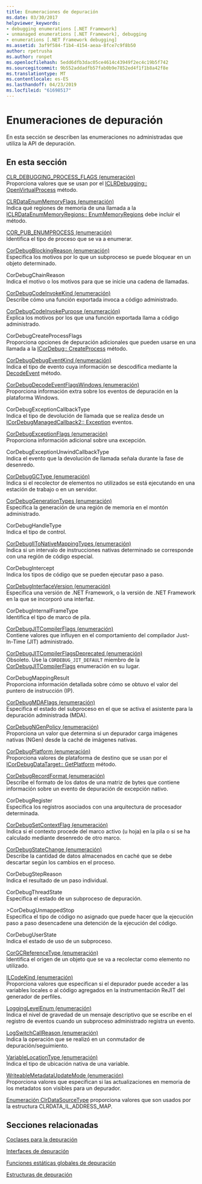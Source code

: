 ```yaml
---
title: Enumeraciones de depuración
ms.date: 03/30/2017
helpviewer_keywords:
- debugging enumerations [.NET Framework]
- unmanaged enumerations [.NET Framework], debugging
- enumerations [.NET Framework debugging]
ms.assetid: 3af9f584-f1b4-4154-aeaa-8fce7c9f8b50
author: rpetrusha
ms.author: ronpet
ms.openlocfilehash: 5edd6dfb3dac05ce4614c43949f2ec4c19b5f742
ms.sourcegitcommit: 9b552addadfb57fab0b9e7852ed4f1f1b8a42f8e
ms.translationtype: MT
ms.contentlocale: es-ES
ms.lasthandoff: 04/23/2019
ms.locfileid: "61698517"
---
```

# <a name="debugging-enumerations"></a>Enumeraciones de depuración
En esta sección se describen las enumeraciones no administradas que utiliza la API de depuración.  
  
## <a name="in-this-section"></a>En esta sección  
 [CLR_DEBUGGING_PROCESS_FLAGS (enumeración)](../../../../docs/framework/unmanaged-api/debugging/clr-debugging-process-flags-enumeration.md)  
 Proporciona valores que se usan por el [ICLRDebugging:: OpenVirtualProcess](../../../../docs/framework/unmanaged-api/debugging/iclrdebugging-openvirtualprocess-method.md) método.  
  
 [CLRDataEnumMemoryFlags (enumeración)](../../../../docs/framework/unmanaged-api/debugging/clrdataenummemoryflags-enumeration.md)  
 Indica qué regiones de memoria de una llamada a la [ICLRDataEnumMemoryRegions:: EnumMemoryRegions](../../../../docs/framework/unmanaged-api/debugging/iclrdataenummemoryregions-enummemoryregions-method.md) debe incluir el método.  
  
 [COR_PUB_ENUMPROCESS (enumeración)](../../../../docs/framework/unmanaged-api/debugging/cor-pub-enumprocess-enumeration.md)  
 Identifica el tipo de proceso que se va a enumerar.  
  
 [CorDebugBlockingReason (enumeración)](../../../../docs/framework/unmanaged-api/debugging/cordebugblockingreason-enumeration.md)  
 Especifica los motivos por lo que un subproceso se puede bloquear en un objeto determinado.  
  
 CorDebugChainReason  
 Indica el motivo o los motivos para que se inicie una cadena de llamadas.  
  
 [CorDebugCodeInvokeKind (enumeración)](../../../../docs/framework/unmanaged-api/debugging/cordebugcodeinvokekind-enumeration.md)  
 Describe cómo una función exportada invoca a código administrado.  
  
 [CorDebugCodeInvokePurpose (enumeración)](../../../../docs/framework/unmanaged-api/debugging/cordebugcodeinvokepurpose-enumeration.md)  
 Explica los motivos por los que una función exportada llama a código administrado.  
  
 CorDebugCreateProcessFlags  
 Proporciona opciones de depuración adicionales que pueden usarse en una llamada a la [ICorDebug:: CreateProcess](../../../../docs/framework/unmanaged-api/debugging/icordebug-createprocess-method.md) método.  
  
 [CorDebugDebugEventKind (enumeración)](../../../../docs/framework/unmanaged-api/debugging/cordebugdebugeventkind-enumeration.md)  
 Indica el tipo de evento cuya información se descodifica mediante la [DecodeEvent](../../../../docs/framework/unmanaged-api/debugging/icordebugprocess6-decodeevent-method.md) método.  
  
 [CorDebugDecodeEventFlagsWindows (enumeración)](../../../../docs/framework/unmanaged-api/debugging/cordebugdecodeeventflagswindows-enumeration.md)  
 Proporciona información extra sobre los eventos de depuración en la plataforma Windows.  
  
 CorDebugExceptionCallbackType  
 Indica el tipo de devolución de llamada que se realiza desde un [ICorDebugManagedCallback2:: Exception](../../../../docs/framework/unmanaged-api/debugging/icordebugmanagedcallback2-exception-method.md) eventos.  
  
 [CorDebugExceptionFlags (enumeración)](../../../../docs/framework/unmanaged-api/debugging/cordebugexceptionflags-enumeration.md)  
 Proporciona información adicional sobre una excepción.  
  
 CorDebugExceptionUnwindCallbackType  
 Indica el evento que la devolución de llamada señala durante la fase de desenredo.  
  
 [CorDebugGCType (enumeración)](../../../../docs/framework/unmanaged-api/debugging/cordebuggctype-enumeration.md)  
 Indica si el recolector de elementos no utilizados se está ejecutando en una estación de trabajo o en un servidor.  
  
 [CorDebugGenerationTypes (enumeración)](../../../../docs/framework/unmanaged-api/debugging/cordebuggenerationtypes-enumeration.md)  
 Especifica la generación de una región de memoria en el montón administrado.  
  
 CorDebugHandleType  
 Indica el tipo de control.  
  
 [CorDebugIlToNativeMappingTypes (enumeración)](../../../../docs/framework/unmanaged-api/debugging/cordebugiltonativemappingtypes-enumeration.md)  
 Indica si un intervalo de instrucciones nativas determinado se corresponde con una región de código especial.  
  
 CorDebugIntercept  
 Indica los tipos de código que se pueden ejecutar paso a paso.  
  
 [CorDebugInterfaceVersion (enumeración)](../../../../docs/framework/unmanaged-api/debugging/cordebuginterfaceversion-enumeration.md)  
 Especifica una versión de .NET Framework, o la versión de .NET Framework en la que se incorporó una interfaz.  
  
 CorDebugInternalFrameType  
 Identifica el tipo de marco de pila.  
  
 [CorDebugJITCompilerFlags (enumeración)](../../../../docs/framework/unmanaged-api/debugging/cordebugjitcompilerflags-enumeration.md)  
 Contiene valores que influyen en el comportamiento del compilador Just-In-Time (JIT) administrado.  
  
 [CorDebugJITCompilerFlagsDeprecated (enumeración)](../../../../docs/framework/unmanaged-api/debugging/cordebugjitcompilerflagsdeprecated-enumeration.md)  
 Obsoleto. Use la `CORDEBUG_JIT_DEFAULT` miembro de la [CorDebugJITCompilerFlags](../../../../docs/framework/unmanaged-api/debugging/cordebugjitcompilerflags-enumeration.md) enumeración en su lugar.  
  
 CorDebugMappingResult  
 Proporciona información detallada sobre cómo se obtuvo el valor del puntero de instrucción (IP).  
  
 [CorDebugMDAFlags (enumeración)](../../../../docs/framework/unmanaged-api/debugging/cordebugmdaflags-enumeration.md)  
 Especifica el estado del subproceso en el que se activa el asistente para la depuración administrada (MDA).  
  
 [CorDebugNGenPolicy (enumeración)](../../../../docs/framework/unmanaged-api/debugging/cordebugngenpolicy-enumeration.md)  
 Proporciona un valor que determina si un depurador carga imágenes nativas (NGen) desde la caché de imágenes nativas.  
  
 [CorDebugPlatform (enumeración)](../../../../docs/framework/unmanaged-api/debugging/cordebugplatform-enumeration.md)  
 Proporciona valores de plataforma de destino que se usan por el [ICorDebugDataTarget:: GetPlatform](../../../../docs/framework/unmanaged-api/debugging/icordebugdatatarget-getplatform-method.md) método.  
  
 [CorDebugRecordFormat (enumeración)](../../../../docs/framework/unmanaged-api/debugging/cordebugrecordformat-enumeration.md)  
 Describe el formato de los datos de una matriz de bytes que contiene información sobre un evento de depuración de excepción nativo.  
  
 CorDebugRegister  
 Especifica los registros asociados con una arquitectura de procesador determinada.  
  
 [CorDebugSetContextFlag (enumeración)](../../../../docs/framework/unmanaged-api/debugging/cordebugsetcontextflag-enumeration.md)  
 Indica si el contexto procede del marco activo (u hoja) en la pila o si se ha calculado mediante desenredo de otro marco.  
  
 [CorDebugStateChange (enumeración)](../../../../docs/framework/unmanaged-api/debugging/cordebugstatechange-enumeration.md)  
 Describe la cantidad de datos almacenados en caché que se debe descartar según los cambios en el proceso.  
  
 CorDebugStepReason  
 Indica el resultado de un paso individual.  
  
 CorDebugThreadState  
 Especifica el estado de un subproceso de depuración.  
  
 \>CorDebugUnmappedStop  
 Especifica el tipo de código no asignado que puede hacer que la ejecución paso a paso desencadene una detención de la ejecución del código.  
  
 CorDebugUserState  
 Indica el estado de uso de un subproceso.  
  
 [CorGCReferenceType (enumeración)](../../../../docs/framework/unmanaged-api/debugging/corgcreferencetype-enumeration.md)  
 Identifica el origen de un objeto que se va a recolectar como elemento no utilizado.  
  
 [ILCodeKind (enumeración)](../../../../docs/framework/unmanaged-api/debugging/ilcodekind-enumeration.md)  
 Proporciona valores que especifican si el depurador puede acceder a las variables locales o al código agregados en la instrumentación ReJIT del generador de perfiles.  
  
 [LoggingLevelEnum (enumeración)](../../../../docs/framework/unmanaged-api/debugging/logginglevelenum-enumeration.md)  
 Indica el nivel de gravedad de un mensaje descriptivo que se escribe en el registro de eventos cuando un subproceso administrado registra un evento.  
  
 [LogSwitchCallReason (enumeración)](../../../../docs/framework/unmanaged-api/debugging/logswitchcallreason-enumeration.md)  
 Indica la operación que se realizó en un conmutador de depuración/seguimiento.  
  
 [VariableLocationType (enumeración)](../../../../docs/framework/unmanaged-api/debugging/variablelocationtype-enumeration.md)  
 Indica el tipo de ubicación nativa de una variable.  
  
 [WriteableMetadataUpdateMode (enumeración)](../../../../docs/framework/unmanaged-api/debugging/writeablemetadataupdatemode-enumeration.md)  
 Proporciona valores que especifican si las actualizaciones en memoria de los metadatos son visibles para un depurador. 

 [Enumeración ClrDataSourceType](../../../../docs/framework/unmanaged-api/debugging/clrdatasourcetype-enumeration.md) proporciona valores que son usados por la estructura CLRDATA_IL_ADDRESS_MAP.

## <a name="related-sections"></a>Secciones relacionadas  
 [Coclases para la depuración](../../../../docs/framework/unmanaged-api/debugging/debugging-coclasses.md)  
  
 [Interfaces de depuración](../../../../docs/framework/unmanaged-api/debugging/debugging-interfaces.md)  
  
 [Funciones estáticas globales de depuración](../../../../docs/framework/unmanaged-api/debugging/debugging-global-static-functions.md)  
  
 [Estructuras de depuración](../../../../docs/framework/unmanaged-api/debugging/debugging-structures.md)

